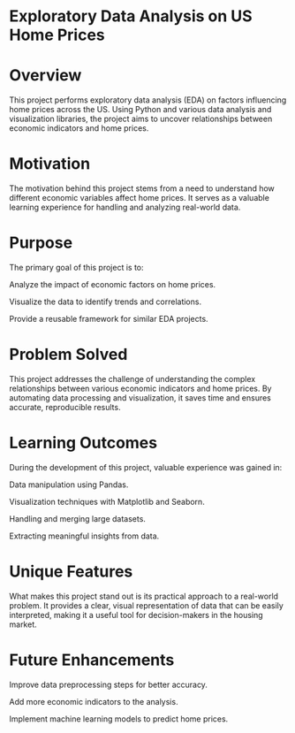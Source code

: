 # Exploratory Data Analysis on US Home Prices
# Overview
This project performs exploratory data analysis (EDA) on factors influencing home prices across the US. Using Python and various data analysis and visualization libraries, the project aims to uncover relationships between economic indicators and home prices. 

# Motivation
The motivation behind this project stems from a need to understand how different economic variables affect home prices. It  serves as a valuable learning experience for handling and analyzing real-world data.

# Purpose
The primary goal of this project is to:

Analyze the impact of economic factors on home prices.

Visualize the data to identify trends and correlations.

Provide a reusable framework for similar EDA projects.

# Problem Solved
This project addresses the challenge of understanding the complex relationships between various economic indicators and home prices. By automating data processing and visualization, it saves time and ensures accurate, reproducible results.

# Learning Outcomes
During the development of this project, valuable experience was gained in:

Data manipulation using Pandas.

Visualization techniques with Matplotlib and Seaborn.

Handling and merging large datasets.

Extracting meaningful insights from data.

# Unique Features
What makes this project stand out is its practical approach to a real-world problem. It provides a clear, visual representation of data that can be easily interpreted, making it a useful tool for decision-makers in the housing market.

# Future Enhancements
Improve data preprocessing steps for better accuracy.

Add more economic indicators to the analysis.

Implement machine learning models to predict home prices.
